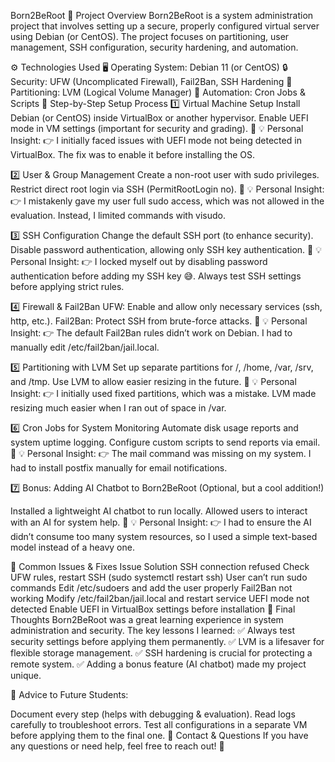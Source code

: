 Born2BeRoot
📌 Project Overview
Born2BeRoot is a system administration project that involves setting up a secure, properly configured virtual server using Debian (or CentOS). The project focuses on partitioning, user management, SSH configuration, security hardening, and automation.

⚙️ Technologies Used
🖥️ Operating System: Debian 11 (or CentOS)
🔒 Security: UFW (Uncomplicated Firewall), Fail2Ban, SSH Hardening
📂 Partitioning: LVM (Logical Volume Manager)
🤖 Automation: Cron Jobs & Scripts
🚀 Step-by-Step Setup Process
1️⃣ Virtual Machine Setup
Install Debian (or CentOS) inside VirtualBox or another hypervisor.
Enable UEFI mode in VM settings (important for security and grading).
🔹 💡 Personal Insight:
👉 I initially faced issues with UEFI mode not being detected in VirtualBox. The fix was to enable it before installing the OS.

2️⃣ User & Group Management
Create a non-root user with sudo privileges.
Restrict direct root login via SSH (PermitRootLogin no).
🔹 💡 Personal Insight:
👉 I mistakenly gave my user full sudo access, which was not allowed in the evaluation. Instead, I limited commands with visudo.

3️⃣ SSH Configuration
Change the default SSH port (to enhance security).
Disable password authentication, allowing only SSH key authentication.
🔹 💡 Personal Insight:
👉 I locked myself out by disabling password authentication before adding my SSH key 😅. Always test SSH settings before applying strict rules.

4️⃣ Firewall & Fail2Ban
UFW: Enable and allow only necessary services (ssh, http, etc.).
Fail2Ban: Protect SSH from brute-force attacks.
🔹 💡 Personal Insight:
👉 The default Fail2Ban rules didn’t work on Debian. I had to manually edit /etc/fail2ban/jail.local.

5️⃣ Partitioning with LVM
Set up separate partitions for /, /home, /var, /srv, and /tmp.
Use LVM to allow easier resizing in the future.
🔹 💡 Personal Insight:
👉 I initially used fixed partitions, which was a mistake. LVM made resizing much easier when I ran out of space in /var.

6️⃣ Cron Jobs for System Monitoring
Automate disk usage reports and system uptime logging.
Configure custom scripts to send reports via email.
🔹 💡 Personal Insight:
👉 The mail command was missing on my system. I had to install postfix manually for email notifications.

7️⃣ Bonus: Adding AI Chatbot to Born2BeRoot
(Optional, but a cool addition!)

Installed a lightweight AI chatbot to run locally.
Allowed users to interact with an AI for system help.
🔹 💡 Personal Insight:
👉 I had to ensure the AI didn’t consume too many system resources, so I used a simple text-based model instead of a heavy one.

📌 Common Issues & Fixes
Issue	Solution
SSH connection refused	Check UFW rules, restart SSH (sudo systemctl restart ssh)
User can’t run sudo commands	Edit /etc/sudoers and add the user properly
Fail2Ban not working	Modify /etc/fail2ban/jail.local and restart service
UEFI mode not detected	Enable UEFI in VirtualBox settings before installation
📜 Final Thoughts
Born2BeRoot was a great learning experience in system administration and security. The key lessons I learned:
✅ Always test security settings before applying them permanently.
✅ LVM is a lifesaver for flexible storage management.
✅ SSH hardening is crucial for protecting a remote system.
✅ Adding a bonus feature (AI chatbot) made my project unique.

🎯 Advice to Future Students:

Document every step (helps with debugging & evaluation).
Read logs carefully to troubleshoot errors.
Test all configurations in a separate VM before applying them to the final one.
📧 Contact & Questions
If you have any questions or need help, feel free to reach out! 🚀
